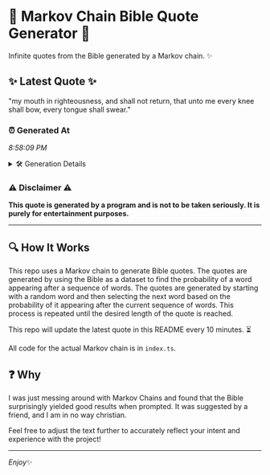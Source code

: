 # 📖 Markov Chain Bible Quote Generator 📖

Infinite quotes from the Bible generated by a Markov chain. ✨

## ✨ Latest Quote ✨
"my mouth in righteousness, and shall not return, that unto me every knee shall bow, every tongue shall swear."

### ⏰ Generated At
*8:58:09 PM*

<details>
    <summary>🛠️ Generation Details</summary>
    <p>
        <strong>🌱 Seed:</strong> my<br>
        <strong>🔄 Iterations:</strong> 18<br>
        <strong>📜 Context History:</strong><br>[ my ]: mouth<br>[ my, mouth ]: in<br>[ my, mouth, in ]: righteousness,<br>[ my, mouth, in, righteousness, ]: and<br>[ my, mouth, in, righteousness,, and ]: shall<br>[ my, mouth, in, righteousness,, and, shall ]: not<br>[ mouth, in, righteousness,, and, shall, not ]: return,<br>[ in, righteousness,, and, shall, not, return, ]: that<br>[ righteousness,, and, shall, not, return,, that ]: unto<br>[ and, shall, not, return,, that, unto ]: me<br>[ shall, not, return,, that, unto, me ]: every<br>[ not, return,, that, unto, me, every ]: knee<br>[ return,, that, unto, me, every, knee ]: shall<br>[ that, unto, me, every, knee, shall ]: bow,<br>[ unto, me, every, knee, shall, bow, ]: every<br>[ me, every, knee, shall, bow,, every ]: tongue<br>[ every, knee, shall, bow,, every, tongue ]: shall<br>[ knee, shall, bow,, every, tongue, shall ]: swear.<br>
    </p>
</details>

### ⚠️ Disclaimer ⚠️
**This quote is generated by a program and is not to be taken seriously. It is purely for entertainment purposes.**

---

## 🔍 How It Works

This repo uses a Markov chain to generate Bible quotes. The quotes are generated by using the Bible as a dataset to find the probability of a word appearing after a sequence of words. The quotes are generated by starting with a random word and then selecting the next word based on the probability of it appearing after the current sequence of words. This process is repeated until the desired length of the quote is reached.

This repo will update the latest quote in this README every 10 minutes. ⏳

All code for the actual Markov chain is in `index.ts`.

## ❓ Why

I was just messing around with Markov Chains and found that the Bible surprisingly yielded good results when prompted. 
It was suggested by a friend, and I am in no way christian.

Feel free to adjust the text further to accurately reflect your intent and experience with the project!

---

*Enjoy*✨
